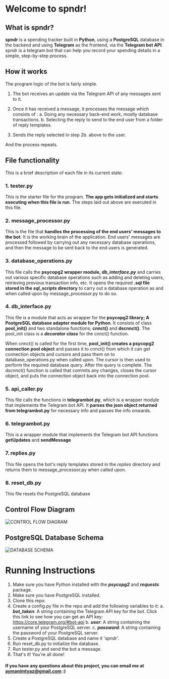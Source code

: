 # Welcome to spndr!

## What is spndr?

**spndr** is a spending tracker built in **Python**, using a **PostgreSQL** database in the backend and using **Telegram** as the frontend, via the **Telegram bot API**. spndr is a telegram bot that can help you record your spending details in a simple, step-by-step process.

## How it works

The program logic of the bot is fairly simple. 
1. The bot receives an update via the Telegram API of any messages sent to it. 

2. Once it has received a message, it processes the message which consists of :
    a. Doing any necessary back-end work, mostly database transactions.
    b. Selecting the reply to send to the end user from a folder of reply templates.

3. Sends the reply selected in step 2b. above to the user.

And the process repeats.
 
## File functionality
This is a brief description of each file in its current state:

### 1. tester.py
This is the starter file for the program. **The app gets initialized and starts executing when this file is run**. The steps laid out above are executed in this file.

### 2. message_processor.py
This is the file that **handles the processing of the end users' messages to the bot**. It is the working brain of the application.
End users' messages are processed followed by carrying out any necessary database operations, and then the message to be sent back to the end users is generated.

### 3. database_operations.py
This file calls the **psycopg2 wrapper module, _db_interface.py_** and carries out various specific database operations such as adding and deleting users, retrieving previous transaction info, etc. 
It opens the required **.sql file stored in the _sql_scripts_ directory** to carry out a database operation as and when called upon by message_processor.py to do so.

### 4. db_interface.py
This file is a module that acts as wrapper for the **psycopg2 library; A PostgreSQL database adapter module for Python**. It consists of class **pool_init()** and two standalone functions; **cnnct()** and **dscnnct()**. 
The  pool_init class is a **_decorator class_** for the cnnct() function. 

When cnnct() is called for the first time, **pool_init() creates a psycopg2 connection pool object** and passes it to cnnct() from which it can get connection objects and cursors and pass them on to  database_operations.py when called upon. The cursor is then used to perform the required database query. After the query is complete. The dscnnct() function is called that commits any changes, closes the cursor object, and puts the connection object back into the connection pool.

### 5. api_caller.py
This file calls the functions in **telegrambot.py**, which is a wrapper module that implements the Telegram bot API. It **parses the json object returned from telegrambot.py** for necessary info and passes the info onwards.

### 6. telegrambot.py
This is a wrapper module that implements the Telegram bot API functions **getUpdates** and **sendMessage**

### 7. replies.py
This file opens the bot's reply templates stored in the _replies_ directory and returns them to message_processor.py when called upon.

### 8. reset_db.py
This file resets the PostgreSQL database 


## Control Flow Diagram
![CONTROL FLOW DIAGRAM](https://i.ibb.co/30MxhN0/DATA-FLOW-DIAGRAM.png)
## PostgreSQL Database Schema
![DATABASE SCHEMA](https://i.ibb.co/dr5389N/DATABASE-SCHEMA.png)

# Running Instructions
1. Make sure you have Python installed with the **_psycopg2_** and **_requests_** package.
2. Make sure you have PostgreSQL installed.
3. Clone this repo.  
4. Create a config.py file in the repo and add the following variables to it:
    a. __*bot_token*__: A string containing the Telegram API key for the bot. Click this link to see how you can get an API key: https://core.telegram.org/#bot-api
    b. __*user*__: A string containing the username of your PostgreSQL server.
    c. __*password*__: A string containing the password of your PostgreSQL server.
5. Create a PostgreSQL database and name it 'spndr'.
6. Run reset_db.py to initialize the database.
7. Run tester.py and send the bot a message. 
8. That's it! You're all done!


#### If you have any questions about this project, you can email me at aymanimtyaz@gmail.com :)